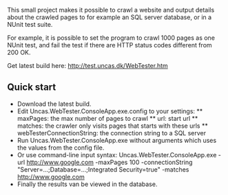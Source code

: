 This small project makes it possible to crawl a website and output details about the crawled pages to for example an SQL server database, or in a NUnit test suite.

For example, it is possible to set the program to crawl 1000 pages as one NUnit test, and fail the test if there are HTTP status codes different from 200 OK.

Get latest build here: http://test.uncas.dk/WebTester.htm

Quick start
----

* Download the latest build.
* Edit Uncas.WebTester.ConsoleApp.exe.config to your settings:
** maxPages: the max number of pages to crawl
** url: start url
** matches: the crawler only visits pages that starts with these urls
** webTesterConnectionString: the connection string to a SQL server
* Run Uncas.WebTester.ConsoleApp.exe without arguments which uses the values from the config file.
* Or use command-line input syntax: 
Uncas.WebTester.ConsoleApp.exe -url http://www.google.com -maxPages 100 -connectionString "Server=...;Database=...;Integrated Security=true" -matches http://www.google.com
* Finally the results van be viewed in the database.